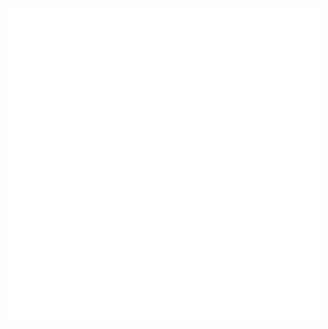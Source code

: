 <div align="center">
	<br>
	<a href="https://raw.githubusercontent.com/markleylopes/markleylopes/74ade0f1e49341f8aa40afaef595a289ea779c34/css-cube.svg">
		<img src="css-cube.svg" width="500" height="500" alt="Click to see the source">
	</a>
	<br>
</div>

